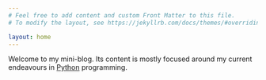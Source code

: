 ```yaml
---
# Feel free to add content and custom Front Matter to this file.
# To modify the layout, see https://jekyllrb.com/docs/themes/#overriding-theme-defaults

layout: home
---
```


Welcome to my mini-blog. Its content is mostly focused around my current
endeavours in [Python][Python] programming.

[Python]: https://www.python.org/
